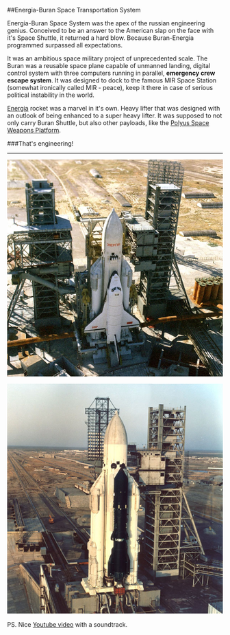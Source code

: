 
##Energia-Buran Space Transportation System

  Energia-Buran Space System was the apex of the russian engineering genius.
  Conceived to be an answer to the American slap on the face with it's Space Shuttle, it returned
  a hard blow. Because Buran-Energia programmed surpassed all expectations.

  It was an ambitious space military project of unprecedented scale. The Buran was a reusable
  space plane capable of unmanned landing, digital control system with three computers running
  in parallel, **emergency crew escape system**. It was designed to dock to the famous MIR
  Space Station (somewhat ironically called MIR - peace), keep it there in case of serious
  political instability in the world.

  [Energia](https://en.wikipedia.org/wiki/Energia) rocket was a marvel in it's own. Heavy lifter 
  that was designed with an outlook of being enhanced to a super heavy lifter. It was supposed to 
  not only carry Buran Shuttle, but also other payloads, like the 
  [Polyus Space Weapons Platform](https://en.wikipedia.org/wiki/Polyus_%28spacecraft%29).

###That's engineering!

---

  ![](images/energia-buran-1.jpg "Energia-Buran on launchpad")

  ![](images/energia-polyus.jpg "Polyus Space Weapons Platform")

  PS. Nice [Youtube video](https://www.youtube.com/watch?v=Q6WHjQ3Y3Uo) with a soundtrack.
 
